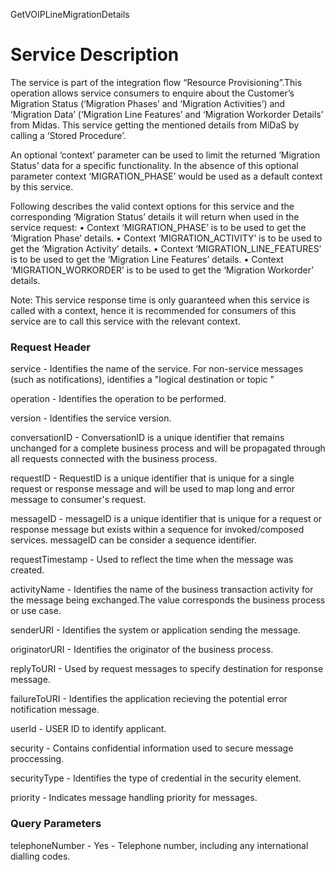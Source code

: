 GetVOIPLineMigrationDetails

Service Description
===================

The service is part of the integration flow “Resource Provisioning”.This operation allows service consumers to enquire about the Customer’s Migration Status (‘Migration Phases’ and ‘Migration Activities’) and ‘Migration Data’ (‘Migration Line Features’ and ‘Migration Workorder Details’ from Midas. This service getting the mentioned details from MiDaS by calling a ‘Stored Procedure’.

An optional ‘context’ parameter can be used to limit the returned ‘Migration Status’ data for a specific functionality. In the absence of this optional parameter context ‘MIGRATION_PHASE’ would be used as a default context by this service.

Following describes the valid context options for this service and the corresponding ‘Migration Status’ details it will return when used in the service request:
    • Context ‘MIGRATION_PHASE’ is to be used to get the ‘Migration Phase’ details.
    • Context ‘MIGRATION_ACTIVITY’ is to be used to get the ‘Migration Activity’ details.
    • Context ‘MIGRATION_LINE_FEATURES’ is to be used to get the ‘Migration Line Features’ details.
    • Context ‘MIGRATION_WORKORDER’ is to be used to get the ‘Migration Workorder’ details.

Note: This service response time is only guaranteed when this service is called with a context, hence it is recommended for consumers of this service are to call this service with the relevant context.

### Request Header

  
service - Identifies the name of the service. For non-service messages (such as notifications), identifies a "logical destination or topic "
  
operation - Identifies the operation to be performed.

 version - Identifies the service version.
  
  conversationID - ConversationID is a unique identifier that remains unchanged for a complete business process and will be propagated  through all requests connected  with the business process.

  requestID - RequestID is a unique identifier that is unique for a single request or response message and will be used to map long and error message to consumer's request.
  
  messageID - messageID is a unique identifier that is unique for a request or response message but exists within a sequence for invoked/composed services. messageID can be consider a sequence identifier.
  
  requestTimestamp - Used to reflect the time when the message was created.

  activityName - Identifies the name of the business transaction activity for the message being exchanged.The value corresponds the business process or use case.

  senderURI - Identifies the system or application sending the message.

  originatorURI - Identifies the originator of the business process.

  replyToURI - Used by request messages to specify destination for response message.

  failureToURI - Identifies the application recieving the potential error notification message.

  userId - USER ID to identify applicant.

  security - Contains confidential information used to secure message proccessing.

  securityType - Identifies the type of credential in the security element.

  priority - Indicates message handling priority for messages.

### Query Parameters

telephoneNumber - Yes - Telephone number, including any international dialling codes.
